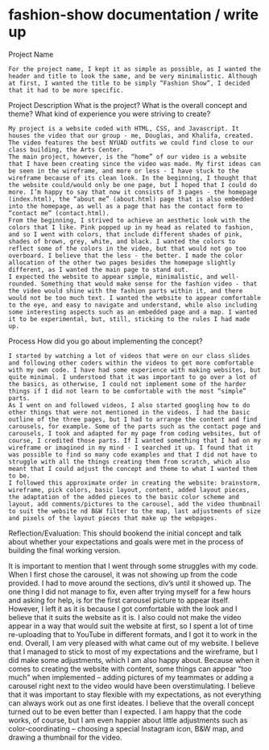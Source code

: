 # fashion-show documentation / write up

Project Name

	For the project name, I kept it as simple as possible, as I wanted the header and title to look the same, and be very minimalistic. Although at first, I wanted the title to be simply “Fashion Show”, I decided that it had to be more specific.

Project Description 
What is the project? 
What is the overall concept and theme? 
What kind of experience you were striving to create?

	My project is a website coded with HTML, CSS, and Javascript. It houses the video that our group - me, Douglas, and Khalifa, created. The video features the best NYUAD outfits we could find close to our class building, the Arts Center. 
	The main project, however, is the “home” of our video is a website that I have been creating since the video was made. My first ideas can be seen in the wireframe, and more or less - I have stuck to the wireframe because of its clean look. In the beginning, I thought that the website could/would only be one page, but I hoped that I could do more. I’m happy to say that now it consists of 3 pages - the homepage (index.html), the “about me” (about.html) page that is also embedded into the homepage, as well as a page that has the contact form to “contact me” (contact.html). 
	From the beginning, I strived to achieve an aesthetic look with the colors that I like. Pink popped up in my head as related to fashion, and so I went with colors, that include different shades of pink, shades of brown, grey, white, and black. I wanted the colors to reflect some of the colors in the video, but that would not go too overboard. I believe that the less - the better. I made the color allocation of the other two pages besides the homepage slightly different, as I wanted the main page to stand out. 
	I expected the website to appear simple, minimalistic, and well-rounded. Something that would make sense for the fashion video - that the video would shine with the fashion parts within it, and there would not be too much text. I wanted the website to appear comfortable to the eye, and easy to navigate and understand, while also including some interesting aspects such as an embedded page and a map. I wanted it to be experimental, but, still, sticking to the rules I had made up. 

Process 
How did you go about implementing the concept?

	I started by watching a lot of videos that were on our class slides and following other coders within the videos to get more comfortable with my own code. I have had some experience with making websites, but quite minimal. I understood that it was important to go over a lot of the basics, as otherwise, I could not implement some of the harder things if I did not learn to be comfortable with the most “simple” parts. 
	As I went on and followed videos, I also started googling how to do other things that were not mentioned in the videos. I had the basic outline of the three pages, but I had to arrange the content and find carousels, for example. Some of the parts such as the contact page and carousels, I took and adapted for my page from coding websites, but of course, I credited those parts. If I wanted something that I had on my wireframe or imagined in my mind - I searched it up. I found that it was possible to find so many code examples and that I did not have to struggle with all the things creating them from scratch, which also meant that I could adjust the concept and theme to what I wanted them to be. 
	I followed this approximate order in creating the website: brainstorm, wireframe, pick colors, basic layout, content, added layout pieces, the adaptation of the added pieces to the basic color scheme and layout, add comments/pictures to the carousel, add the video thumbnail to suit the website nd B&W filter to the map, last adjustments of size and pixels of the layout pieces that make up the webpages.

Reflection/Evaluation:
This should bookend the initial concept and talk about whether your expectations and goals were met in the process of building the final working version.

It is important to mention that I went through some struggles with my code. When I first chose the carousel, it was not showing up from the code provided. I had to move around the sections, div’s until it showed up. The one thing I did not manage to fix, even after trying myself for a few hours and asking for help, is for the first carousel picture to appear itself. However, I left it as it is because I got comfortable with the look and I believe that it suits the website as it is. I also could not make the video appear in a way that would suit the website at first, so I spent a lot of time re-uploading that to YouTube in different formats, and I got it to work in the end.
	Overall, I am very pleased with what came out of my website. I believe that I managed to stick to most of my expectations and the wireframe, but I did make some adjustments, which I am also happy about. Because when it comes to creating the website with content, some things can appear “too much” when implemented – adding pictures of my teammates or adding a carousel right next to the video would have been overstimulating. I believe that it was important to stay flexible with my expectations, as not everything can always work out as one first ideates. I believe that the overall concept turned out to be even better than I expected. I am happy that the code works, of course, but I am even happier about little adjustments such as color-coordinating – choosing a special Instagram icon, B&W map, and drawing a thumbnail for the video.
